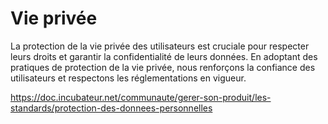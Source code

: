 # Vie privée

La protection de la vie privée des utilisateurs est cruciale pour
respecter leurs droits et garantir la confidentialité de leurs
données. En adoptant des pratiques de protection de la vie privée,
nous renforçons la confiance des utilisateurs et respectons les
réglementations en vigueur.

<https://doc.incubateur.net/communaute/gerer-son-produit/les-standards/protection-des-donnees-personnelles>
